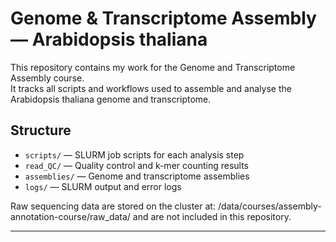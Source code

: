 # Genome & Transcriptome Assembly — Arabidopsis thaliana

This repository contains my work for the Genome and Transcriptome Assembly course.  
It tracks all scripts and workflows used to assemble and analyse the Arabidopsis thaliana genome and transcriptome.

## Structure
- `scripts/` — SLURM job scripts for each analysis step  
- `read_QC/` — Quality control and k-mer counting results  
- `assemblies/` — Genome and transcriptome assemblies  
- `logs/` — SLURM output and error logs  

Raw sequencing data are stored on the cluster at:
/data/courses/assembly-annotation-course/raw_data/
and are not included in this repository.

---
